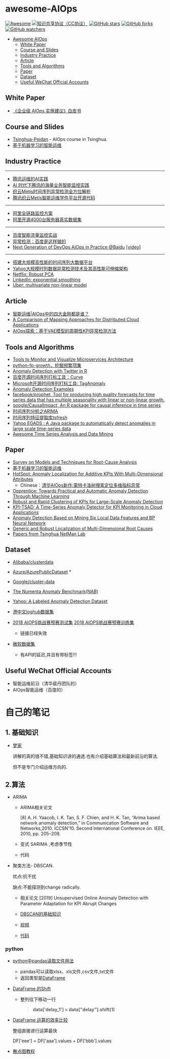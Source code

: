 # awesome-AIOps

[![Awesome](https://awesome.re/badge.svg)](https://awesome.re)
[![知识共享协议（CC协议）](https://img.shields.io/badge/License-Creative%20Commons-DC3D24.svg)](https://creativecommons.org/licenses/by-nc-sa/4.0/deed.zh)
[![GitHub stars](https://img.shields.io/github/stars/linjinjin123/awesome-AIOps.svg?style=flat&label=Star)](https://github.com/linjinjin123/awesome-AIOps/stargazers)
[![GitHub forks](https://img.shields.io/github/forks/linjinjin123/awesome-AIOps.svg?style=flat&label=Fork)](https://github.com/linjinjin123/awesome-AIOps/fork)
[![GitHub watchers](https://img.shields.io/github/watchers/linjinjin123/awesome-AIOps.svg?style=flat&label=Watch)](https://github.com/linjinjin123/awesome-AIOps/watchers)

- [Awesome AIOps](#awesome-AIOps)
  - [White Paper](#white-paper)
  - [Course and Slides](#course-and-slides)
  - [Industry Practice](#industry-practice)
  - [Article](#article)
  - [Tools and Algorithms](#tools-and-algorithms)
  - [Paper](#paper)
  - [Dataset](#dataset)
  - [Useful WeChat Official Accounts](#useful-wechat-official-accounts)

## White Paper

* [《企业级 AIOps 实施建议》白皮书](https://www.rizhiyi.com/assets/docs/AIOps.pdf)

## Course and Slides

* [Tsinghua-Peidan](http://netman.ai/courses/advanced-network-management-spring2018-syllabus/) - AIOps course in Tsinghua.
* [基于机器学习的智能运维](http://netman.ai/wp-content/uploads/2016/12/%E5%9F%BA%E4%BA%8E%E6%9C%BA%E5%99%A8%E5%AD%A6%E4%B9%A0%E7%9A%84%E6%99%BA%E8%83%BD%E8%BF%90%E7%BB%B4v1.6.pdf)

## Industry Practice

-------------------------------------------------------------------------------

* [腾讯运维的AI实践](https://myslide.cn/slides/8935)
* [AI 时代下腾讯的海量业务智能监控实践](https://cloud.tencent.com/developer/article/1039354)
* [织云Metis时间序列异常检测全方位解析](https://ppt.geekbang.org/slide/show?cid=30&pid=1595)
* [腾讯织云Metis智能运维学件平台开源代码](https://github.com/Tencent/Metis)

-------------------------------------------------------------------------------

* [阿里全链路监控方案](https://mp.weixin.qq.com/s/DJhJKD4TCDgSwyLZbSotKg)
* [阿里开源4000台服务器真实数据集](https://github.com/alibaba/clusterdata/tree/v2018)

-------------------------------------------------------------------------------

* [百度智能流量监控实战](https://ppt.geekbang.org/slide/show?cid=30&pid=1548)
* [异常检测：百度是这样做的](https://mp.weixin.qq.com/s/AXhjawsINKl6cLDV1yf6fw)
* [Next Generation of DevOps AIOps in Practice @Baidu](https://www.usenix.org/sites/default/files/conference/protected-files/srecon17asia_slides_qu.pdf) [[video]](https://www.youtube.com/watch?v=5YfqevEtIFw)

-------------------------------------------------------------------------------

* [搭建大规模高性能的时间序列大数据平台](https://ppt.geekbang.org/list/assz2018)
* [Yahoo大规模时列数据异常检测技术及其高性能可伸缩架构](http://www.infoq.com/cn/articles/automated-time-series-anomaly-detection?utm_source=articles_about_bigdata&utm_medium=link&utm_campaign=bigdata)
* [Netflix: Robust PCA](https://medium.com/netflix-techblog/rad-outlier-detection-on-big-data-d6b0494371cc)
* [LinkedIn: exponential smoothing](https://github.com/linkedin/luminol)
* [Uber: multivariate non-linear model](https://eng.uber.com/argos/)

## Article

* [智能运维|AIOps中的四大金刚都是谁？](https://mp.weixin.qq.com/s/NKhQkS59WIGgbIfFKcxonA)
* [A Comparison of Mapping Approaches for Distributed Cloud Applications](https://blog.netsil.com/a-comparison-of-mapping-approaches-for-distributed-cloud-applications-52be1f61d293)
* [AIOps探索：基于VAE模型的周期性KPI异常检测方法](https://zhuanlan.zhihu.com/p/45400663)

## Tools and Algorithms

* [Tools to Monitor and Visualize Microservices Architecture](https://www.programmableweb.com/news/tools-to-monitor-and-visualize-microservices-architecture/analysis/2016/12/14)
* [python-fp-growth，挖掘频繁项集](https://github.com/enaeseth/python-fp-growth)
* [Anomaly Detection with Twitter in R](https://github.com/twitter/AnomalyDetection)
* [百度开源时间序列打标工具：Curve](https://github.com/baidu/Curve)
* [Microsoft开源时间序列打标工具: TagAnomaly](https://github.com/Microsoft/TagAnomaly)
* [Anomaly Detection Examples](https://github.com/shubhomoydas/ad_examples)
* [facebook/prophet, Tool for producing high quality forecasts for time series data that has multiple seasonality with linear or non-linear growth.](https://facebook.github.io/prophet)
* [google/CausalImpact, An R package for causal inference in time series](https://github.com/google/CausalImpact)
* [时间序列分析之ARIMA](https://blog.csdn.net/u010414589/article/details/49622625)
* [时间序列特征提取库tsfresh](https://github.com/blue-yonder/tsfresh)
* [Yahoo EGADS : A Java package to automatically detect anomalies in large scale time-series data](https://github.com/yahoo/egads)
* [Awesome Time Series Analysis and Data Mining](https://github.com/youngdou/awesome-time-series-analysis)

## Paper

* [Survey on Models and Techniques for Root-Cause Analysis](https://arxiv.org/pdf/1701.08546.pdf)
* [基于机器学习的智能运维](http://netman.ai/wp-content/uploads/2018/04/peidan.pdf)
* [HotSpot: Anomaly Localization for Additive KPIs With Multi-Dimensional Attributes](http://netman.aiops.org/wp-content/uploads/2018/03/sunyq_IEEEAccess_HotSpot.pdf)
  * Chinese：[清华AIOps新作:蒙特卡洛树搜索定位多维指标异常](https://mp.weixin.qq.com/s/Kj309bzifIv4j80nZbGVZw)
* [Opprentice: Towards Practical and Automatic Anomaly Detection Through Machine Learning](http://conferences2.sigcomm.org/imc/2015/papers/p211.pdf)
* [Robust and Rapid Clustering of KPIs for Large-Scale Anomaly Detection](https://netman.aiops.org/wp-content/uploads/2018/05/PID5338621.pdf)
* [KPI-TSAD: A Time-Series Anomaly Detector for KPI Monitoring in Cloud Applications](https://www.mdpi.com/2073-8994/11/11/1350)
* [Anomaly Detection Based on Mining Six Local Data Features and BP Neural Network ](https://www.mdpi.com/2073-8994/11/4/571)
* [Generic and Robust Localization of Multi-Dimensional Root Causes](https://netman.aiops.org/wp-content/uploads/2019/08/camera_ready.pdf)
* [Papers from Tsinghua NetMan Lab](https://netman.aiops.org/publications/)

## Dataset

* [Alibaba/clusterdata](https://github.com/alibaba/clusterdata)
* [Azure/AzurePublicDataset](https://github.com/Azure/AzurePublicDataset)
  * 
* [Google/cluster-data](https://github.com/google/cluster-data)
* [The Numenta Anomaly Benchmark(NAB)](https://github.com/numenta/NAB)
* [Yahoo: A Labeled Anomaly Detection Dataset](https://webscope.sandbox.yahoo.com/catalog.php?datatype=s&did=70)
* [港中文loghub数据集](https://github.com/logpai/loghub)
* [2018 AIOPS挑战赛预赛测试集](http://iops.ai/dataset_detail/?id=7) [2018 AIOPS挑战赛预赛训练集](http://iops.ai/dataset_detail/?id=6)
  * 链接已经失效

* [微软数据集](https://github.com/microsoft/cloud-monitoring-dataset)
  * 有API的延迟,并且有带标签!!!


## Useful WeChat Official Accounts

* 智能运维前沿（清华裴丹团队的）
* AIOps智能运维（百度的）



# 自己的笔记



## 1. 基础知识

- [梦家](https://dreamhomes.top/posts/202106291700/)

  讲解的真的很不错,基础知识讲的通透.也有介绍基础算法和最新前沿的算法.

  但不是专门介绍运维方向的.

## 2.算法

- ARIMA 

  - ARIMA相关论文

    [8] A. H. Yaacob, I. K. Tan, S. F. Chien, and H. K. Tan, “Arima based network anomaly detection,” in Communication Software and Networks,2010. ICCSN’10. Second International Conference on. IEEE, 2010, pp. 205–209.

  - 变式 SARIMA ,考虑季节性

  - 代码

- 聚类方法- DBSCAN.

  优点:抗干扰

  缺点:不能探测到change radically.

  - 相关论文 [2019] Unsupervised Online Anomaly Detection with Parameter Adaptation for KPI Abrupt Changes
  - [DBSCAN的基础知识](https://www.cxybb.com/article/qq_43634001/95938145)
  - [视频](https://www.bilibili.com/video/BV124411j7Qx?spm_id_from=333.337.search-card.all.click)

  - [代码](https://blog.csdn.net/huacha__/article/details/81094891)

### python

- [python中pandas读取文件用法]( https://blog.csdn.net/O_nice/article/details/119667178)

  - pandas可以读取xlsx、xls文件,csv文件,txt文件
  - 返回类型是[DataFrame](https://www.runoob.com/pandas/pandas-dataframe.html) 

- [DataFrame 的Shift](https://blog.csdn.net/Miss_Audrey/article/details/117334170) 

  - 整列往下移动一行

    > **data['delay_1'] = data["delay"].shift(1)**

- [DataFrame 运算的效率比较 ](https://zhuanlan.zhihu.com/p/97269320)

  整组直接进行运算最快

   DF['eee'] = DF['aaa'].values + DF['bbb'].values

- [散点图教程](https://www.cnblogs.com/biyoulin/p/9565362.html)

